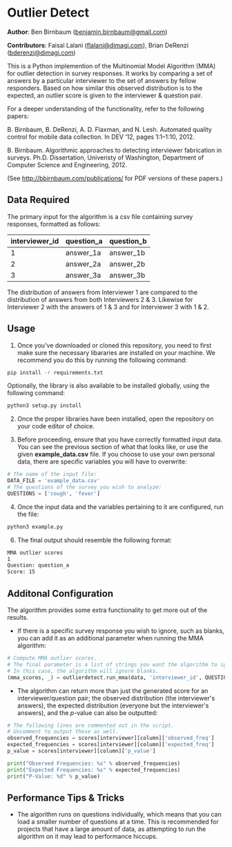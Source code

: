 # Outlier Detect

**Author**: Ben Birnbaum (benjamin.birnbaum@gmail.com)

**Contributors**: Faisal Lalani (flalani@dimagi.com), Brian DeRenzi (bderenzi@dimagi.com)

This is a Python implemention of the Multinomial Model Algorithm (MMA) for outlier detection in survey responses. It works by comparing a set of answers by a particular interviewer to the set of answers by fellow responders. Based on how similar this observed distribution is to the expected, an outlier score is given to the interviewer & question pair.

For a deeper understanding of the functionality, refer to the following papers:

B. Birnbaum, B. DeRenzi, A. D. Flaxman, and N. Lesh.  Automated quality control
for mobile data collection. In DEV ’12, pages 1:1–1:10, 2012.

B. Birnbaum. Algorithmic approaches to detecting interviewer fabrication in
surveys.  Ph.D. Dissertation, Univeristy of Washington, Department of Computer
Science and Engineering, 2012.

(See http://bbirnbaum.com/publications/ for PDF versions of
these papers.)

## Data Required

The primary input for the algorithm is a csv file containing survey responses, formatted as follows:

| interviewer_id  | question_a | question_b |
| -------------   | ------------- | ------------- |
| 1  | answer_1a  | answer_1b  |
| 2  | answer_2a  | answer_2b  |
| 3  | answer_3a  | answer_3b  |

The distribution of answers from Interviewer 1 are compared to the distribution of answers from both Interviewers 2 & 3. Likewise for Interviewer 2 with the answers of 1 & 3 and for Interviewer 3 with 1 & 2.

## Usage

1. Once you've downloaded or cloned this repository, you need to first make sure the necessary libararies are installed on your machine. We recommend you do this by running the following command:

```bash
pip install -r requirements.txt
```

Optionally, the library is also available to be installed globally, using the following command:

```bash
python3 setup.py install
```

2. Once the proper libraries have been installed, open the repository on your code editor of choice.

3. Before proceeding, ensure that you have correctly formatted input data. You can see the previous section of what that looks like, or use the given **example_data.csv** file. If you choose to use your own personal data, there are specific variables you will have to overwrite:

```py
# The name of the input file:
DATA_FILE = 'example_data.csv'
# The questions of the survey you wish to analyze:
QUESTIONS = ['cough', 'fever']
```

4. Once the input data and the variables pertaining to it are configured, run the file:

```bash
python3 example.py
```

6. The final output should resemble the following format:

```bash
MMA outlier scores
1
Question: question_a
Score: 15
```

## Additonal Configuration

The algorithm provides some extra functionality to get more out of the results.

* If there is a specific survey response you wish to ignore, such as blanks, you can add it as an additional parameter when running the MMA algorithm:

```py
# Compute MMA outlier scores.
# The final parameter is a list of strings you want the algorithm to ignore when comparing distributions.
# In this case, the algorithm will ignore blanks.
(mma_scores, _) = outlierdetect.run_mma(data, 'interviewer_id', QUESTIONS, [' '])
```

* The algorithm can return more than just the generated score for an interviewer/question pair; the observed distribution (the interviewer's answers), the expected distribution (everyone but the interviewer's answers), and the *p*-value can also be outputted:

```py
# The following lines are commented out in the script.
# Uncomment to output these as well.
observed_frequencies = scores[interviewer][column]['observed_freq']
expected_frequencies = scores[interviewer][column]['expected_freq']
p_value = scores[interviewer][column]['p_value']

print("Observed Frequencies: %s" % observed_frequencies)
print("Expected Frequencies: %s" % expected_frequencies)
print("P-Value: %d" % p_value)
```

## Performance Tips & Tricks

* The algorithm runs on questions individually, which means that you can load a smaller number of questions at a time. This is recommended for projects that have a large amount of data, as attempting to run the algorithm on it may lead to performance hiccups.

